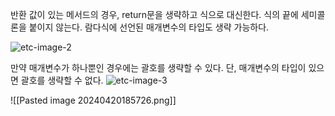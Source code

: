 반환 값이 있는 메서드의 경우, return문을 생략하고 식으로 대신한다.
식의 끝에 세미콜론을 붙이지 않는다.
람다식에 선언된 매개변수의 타입도 생략 가능하다.

![etc-image-2](https://blog.kakaocdn.net/dn/bM8mak/btrR9MXmHXJ/j6KQhGmmiOH8gS4PqXpsVk/img.png)

만약 매개변수가 하나뿐인 경우에는 괄호를 생략할 수 있다.
단, 매개변수의 타입이 있으면 괄호를 생략할 수 없다.
![etc-image-3](https://blog.kakaocdn.net/dn/cecrrM/btrSbTnVh0I/LI2BSGymGyYUTuC01cLNL1/img.png)

![[Pasted image 20240420185726.png]]